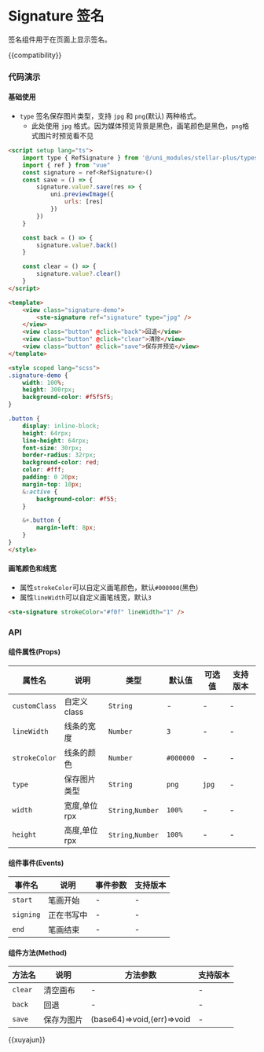 # Signature 签名

签名组件用于在页面上显示签名。

{{compatibility}}

### 代码演示
#### 基础使用
- `type` 签名保存图片类型，支持 `jpg` 和 `png`(默认) 两种格式。
	- 此处使用 `jpg` 格式。因为媒体预览背景是黑色，画笔颜色是黑色，`png`格式图片时预览看不见
```html
<script setup lang="ts">
	import type { RefSignature } from '@/uni_modules/stellar-plus/types/refComponents';
	import { ref } from "vue"
	const signature = ref<RefSignature>()
	const save = () => {
		signature.value?.save(res => {
			uni.previewImage({
				urls: [res]
			})
		})
	}

	const back = () => {
		signature.value?.back()
	}

	const clear = () => {
		signature.value?.clear()
	}
</script>

<template>
	<view class="signature-demo">
		<ste-signature ref="signature" type="jpg" />
	</view>
	<view class="button" @click="back">回退</view>
	<view class="button" @click="clear">清除</view>
	<view class="button" @click="save">保存并预览</view>
</template>

<style scoped lang="scss">
.signature-demo {
	width: 100%;
	height: 300rpx;
	background-color: #f5f5f5;
}

.button {
	display: inline-block;
	height: 64rpx;
	line-height: 64rpx;
	font-size: 30rpx;
	border-radius: 32rpx;
	background-color: red;
	color: #fff;
	padding: 0 20px;
	margin-top: 10px;
	&:active {
		background-color: #f55;
	}

	&+.button {
		margin-left: 8px;
	}
}
</style>
```

#### 画笔颜色和线宽
- 属性`strokeColor`可以自定义画笔颜色，默认`#000000`(黑色)
- 属性`lineWidth`可以自定义画笔线宽，默认`3`
```html
<ste-signature strokeColor="#f0f" lineWidth="1" />
```

### API
#### 组件属性(Props)

| 属性名				| 说明					| 类型								| 默认值			| 可选值	| 支持版本	|
| ---						| ---					| ---								| ---				| ---		| ---			|
| `customClass`	| 自定义 class	| `String`					| -					| -			| -				|
| `lineWidth`		| 线条的宽度		| `Number`					| `3`				| -			| -				|
| `strokeColor`	| 线条的颜色		| `Number`					| `#000000`	| -			| -				|
| `type`				| 保存图片类型	| `String`					| `png`			| `jpg`	| -				|
| `width`				| 宽度,单位rpx	| `String`,`Number`	| `100%`		| -			| -				|
| `height`			| 高度,单位rpx	| `String`,`Number`	| `100%`		| -			| -				|

#### 组件事件(Events)

|事件名		|说明					|事件参数	|支持版本	|
|---			|---					|---			|---			|
|`start`	| 笔画开始			| -				|-				|
|`signing`| 正在书写中		| -				|-				|
|`end`		| 笔画结束			|-				|-				|

#### 组件方法(Method)

|方法名	| 说明				|方法参数										|支持版本	|
|---		|---				|---												|---			|
|`clear`| 清空画布		|-													|-				|
|`back`	| 回退				|-													|-				|
|`save`	| 保存为图片	|(base64)=>void,(err)=>void	|-				|

{{xuyajun}}
